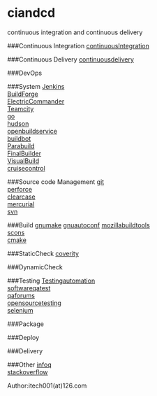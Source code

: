 ciandcd
=======
continuous integration and continuous delivery

###Continuous Integration
[continuousIntegration](http://martinfowler.com/articles/continuousIntegration.html)  

###Continuous Delivery
[continuousdelivery](http://continuousdelivery.com)  

###DevOps

###System
[Jenkins](http://jenkins-ci.org)  
[BuildForge](https://jazz.net/downloads/rational-build-forge)  
[ElectricCommander](http://www.electric-cloud.com/products/electriccommander.php)  
[Teamcity](http://www.jetbrains.com/teamcity/index.html)  
[go](http://www.go.cd)  
[hudson](http://hudson-ci.org)  
[openbuildservice](http://openbuildservice.org)  
[buildbot](http://trac.buildbot.net)   
[Parabuild](http://www.viewtier.com/index.htm)  
[FinalBuilder](https://www.finalbuilder.com/)  
[VisualBuild](http://www.kinook.com/VisBuildPro)  
[cruisecontrol](http://www.cruisecontrolnet.org)  

###Source code Management
[git](http://git-scm.com)  
[perforce](http://www.perforce.com)  
[clearcase]()  
[mercurial](http://mercurial.selenic.com)  
[svn](http://subversion.apache.org)  


###Build
[gnumake](http://www.gnu.org/software/make)
[gnuautoconf](http://www.gnu.org/software/autoconf)
[mozillabuildtools](https://developer.mozilla.org/en-US/docs/Mozilla/Developer_guide/Build_Instructions)  
[scons](http://www.scons.org)  
[cmake](http://www.cmake.org)   

###StaticCheck
[coverity](http://www.coverity.com/)  

###DynamicCheck

###Testing
[Testingautomation](http://en.wikipedia.org/wiki/Test_automation)  
[softwareqatest](http://www.softwareqatest.com)  
[qaforums](http://www.qaforums.com)  
[opensourcetesting](http://www.opensourcetesting.org)  
[selenium](http://www.seleniumhq.org)  


###Package

###Deploy

###Delivery

###Other
[infoq](http://www.infoq.com)  
[stackoverflow](http://stackoverflow.com)  


Author:itech001(at)126.com



